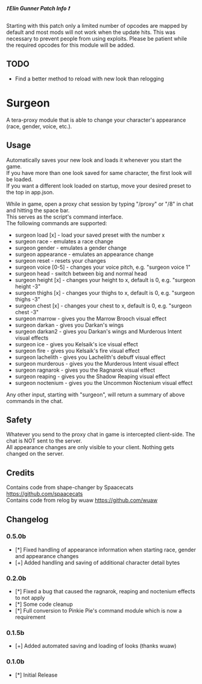##### :heavy_exclamation_mark: Elin Gunner Patch Info :heavy_exclamation_mark:
Starting with this patch only a limited number of opcodes are mapped by default and most mods will not work when the update hits. This was necessary to prevent people from using exploits. Please be patient while the required opcodes for this module will be added.
  
## TODO  
* Find a better method to reload with new look than relogging  
  
# Surgeon  
A tera-proxy module that is able to change your character's appearance (race, gender, voice, etc.).  
  
## Usage  
Automatically saves your new look and loads it whenever you start the game.  
If you have more than one look saved for same character, the first look will be loaded.  
If you want a different look loaded on startup, move your desired preset to the top in app.json.  
  
While in game, open a proxy chat session by typing "/proxy" or "/8" in chat and hitting the space bar.  
This serves as the script's command interface.  
The following commands are supported:  
  
* surgeon load [x] - load your saved preset with the number x
* surgeon race - emulates a race change  
* surgeon gender - emulates a gender change  
* surgeon appearance - emulates an appearance change  
* surgeon reset - resets your changes  
* surgeon voice [0-5] - changes your voice pitch, e.g. "surgeon voice 1"  
* surgeon head - switch between big and normal head  
* surgeon height [x] - changes your height to x, default is 0, e.g. "surgeon height -3"  
* surgeon thighs [x] - changes your thighs to x, default is 0, e.g. "surgeon thighs -3"  
* surgeon chest [x] - changes your chest to x, default is 0, e.g. "surgeon chest -3"  
* surgeon marrow - gives you the Marrow Brooch visual effect  
* surgeon darkan - gives you Darkan\'s wings  
* surgeon darkan2 - gives you Darkan\'s wings and Murderous Intent visual effects  
* surgeon ice - gives you Kelsaik\'s ice visual effect  
* surgeon fire - gives you Kelsaik\'s fire visual effect  
* surgeon lachelith - gives you Lachelith\'s debuff visual effect  
* surgeon murderous - gives you the Murderous Intent visual effect  
* surgeon ragnarok - gives you the Ragnarok visual effect  
* surgeon reaping - gives you the Shadow Reaping visual effect  
* surgeon noctenium - gives you the Uncommon Noctenium visual effect  
  
Any other input, starting with "surgeon", will return a summary of above commands in the chat.  
  
## Safety
Whatever you send to the proxy chat in game is intercepted client-side. The chat is NOT sent to the server.  
All appearance changes are only visible to your client. Nothing gets changed on the server.  
  
## Credits  
Contains code from shape-changer by Spaacecats https://github.com/spaacecats  
Contains code from relog by wuaw https://github.com/wuaw  
  
## Changelog
### 0.5.0b
* [*] Fixed handling of appearance information when starting race, gender and appearance changes
* [+] Added handling and saving of additional character detail bytes
### 0.2.0b
* [*] Fixed a bug that caused the ragnarok, reaping and noctenium effects to not apply
* [*] Some code cleanup
* [*] Full conversion to Pinkie Pie's command module which is now a requirement
### 0.1.5b
* [+] Added automated saving and loading of looks (thanks wuaw)
### 0.1.0b
* [*] Initial Release